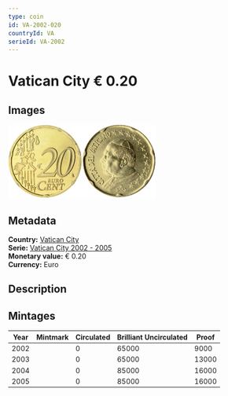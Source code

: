 ```yaml
---
type: coin
id: VA-2002-020
countryId: VA
serieId: VA-2002
---
```


# Vatican City € 0.20

## Images

<img src="../../../Images/common-2002-020.webp" height="150" alt="Front image"><img src="Images/vatican city-2002-020.webp" height="150" alt="Back image">

## Metadata

**Country:** [Vatican City](../index.md)\
**Serie:** [Vatican City 2002 - 2005](index.md)\
**Monetary value:** € 0.20\
**Currency:** Euro

## Description

## Mintages

| Year | Mintmark | Circulated | Brilliant Uncirculated | Proof |
| ---- | -------- | ---------- | ---------------------- | ----- |
| 2002 |          | 0          | 65000                  | 9000  |
| 2003 |          | 0          | 65000                  | 13000 |
| 2004 |          | 0          | 85000                  | 16000 |
| 2005 |          | 0          | 85000                  | 16000 |
